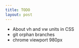 ```yaml
---
title: TODO
layout: post
---
```

- About vh and vw units in CSS
- git orphan branches
- chrome viewport 980px